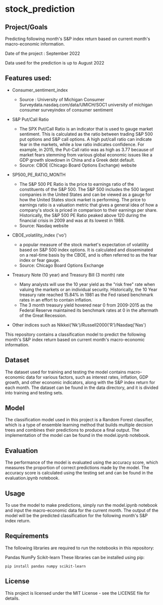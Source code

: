 # stock_prediction

## Project/Goals 
Predicting following month's S&P index return based on current month's macro-economic information. 

Date of the project : September 2022

Data used for the prediction is up to August 2022

## Features used:
 - Consumer_sentiment_index
    - Source : University of Michigan Consumer Surveydata.nasdaq.com/data/UMICH/SOC1 university of michigan consumer surveyindex of consumer sentiment

- S&P Put/Call Ratio
    - The SPX Put/Call Ratio is an indicator that is used to gauge market sentiment. This is calculated as the ratio between trading S&P 500 put options and S&P call options. A high put/call ratio can indicate fear in the markets, while a low ratio indicates confidence. For example, in 2015, the Put-Call ratio was as high as 3.77 because of market fears stemming from various global economic issues like a GDP growth slowdown in China and a Greek debt default.  
    - Source: CBOE (Chicago Board Options Exchange) website 

- SP500_PE_RATIO_MONTH
    - The S&P 500 PE Ratio is the price to earnings ratio of the constituents of the S&P 500. The S&P 500 includes the 500 largest companies in the United States and can be viewed as a gauge for how the United States stock market is performing. The price to earnings ratio is a valuation metric that gives a general idea of how a company's stock is priced in comparison to their earnings per share. Historically, the S&P 500 PE Ratio peaked above 120 during the financial crisis in 2009 and was at its lowest in 1988.  
    - Source: Nasdaq website
    
- CBOE_volatility_index ('vo')
    - a popular measure of the stock market's expectation of volatility based on S&P 500 index options. It is calculated and disseminated on a real-time basis by the CBOE, and is often referred to as the fear index or fear gauge.
    - Source:  Chicago Board Options Exchange

- Treasury Note (10 year) and Treasury Bill (3 month) rate
    - Many analysts will use the 10 year yield as the "risk free" rate when valuing the markets or an individual security. Historically, the 10 Year treasury rate reached 15.84% in 1981 as the Fed raised benchmark rates in an effort to contain inflation.
    - The 3 month treasury yield hovered near 0 from 2009-2015 as the Federal Reserve maintained its benchmark rates at 0 in the aftermath of the Great Recession.
    
- Other indices such as Nikkei('Nk')/Russell2000('R')/Nasdaq('Nas')


This repository contains a classification model to predict the following month's S&P index return based on current month's macro-economic information.

## Dataset
The dataset used for training and testing the model contains macro-economic data for various factors, such as interest rates, inflation, GDP growth, and other economic indicators, along with the S&P index return for each month. The dataset can be found in the data directory, and it is divided into training and testing sets.

## Model
The classification model used in this project is a Random Forest classifier, which is a type of ensemble learning method that builds multiple decision trees and combines their predictions to produce a final output. The implementation of the model can be found in the model.ipynb notebook.

## Evaluation
The performance of the model is evaluated using the accuracy score, which measures the proportion of correct predictions made by the model. The accuracy score is calculated using the testing set and can be found in the evaluation.ipynb notebook.

## Usage
To use the model to make predictions, simply run the model.ipynb notebook and input the macro-economic data for the current month. The output of the model will be the predicted classification for the following month's S&P index return.

## Requirements
The following libraries are required to run the notebooks in this repository:

Pandas
NumPy
Scikit-learn
These libraries can be installed using pip:

`pip install pandas numpy scikit-learn` 

## License
This project is licensed under the MIT License - see the LICENSE file for details.
